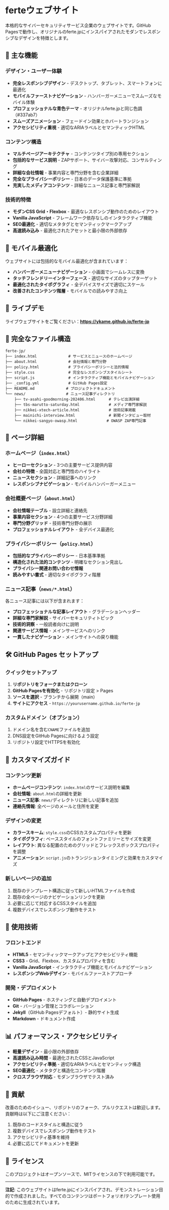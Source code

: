 # ferteウェブサイト

本格的なサイバーセキュリティサービス企業のウェブサイトです。GitHub Pagesで動作し、オリジナルのferte.jpにインスパイアされたモダンでレスポンシブなデザインを特徴とします。

## 🌟 主な機能

### デザイン・ユーザー体験
- **完全レスポンシブデザイン** - デスクトップ、タブレット、スマートフォンに最適化
- **モバイルファーストナビゲーション** - ハンバーガーメニューでスムーズなモバイル体験
- **プロフェッショナルな青色テーマ** - オリジナルferte.jpと同じ色調（#337ab7）
- **スムーズアニメーション** - フェードイン効果とホバートランジション
- **アクセシビリティ重視** - 適切なARIAラベルとセマンティックHTML

### コンテンツ構造
- **マルチページアーキテクチャ** - コンテンツタイプ別の専用セクション
- **包括的なサービス説明** - ZAPサポート、サイバー攻撃対応、コンサルティング
- **詳細な会社情報** - 事業内容と専門分野を含む企業詳細
- **完全なプライバシーポリシー** - 日本のデータ保護基準に準拠
- **充実したメディアコンテンツ** - 詳細なニュース記事と専門家解説

### 技術的特徴
- **モダンCSS Grid・Flexbox** - 最適なレスポンシブ動作のためのレイアウト
- **Vanilla JavaScript** - フレームワーク依存なしのインタラクティブ機能
- **SEO最適化** - 適切なメタタグとセマンティックマークアップ
- **高速読み込み** - 最適化されたアセットと最小限の外部依存

## 📱 モバイル最適化

ウェブサイトには包括的なモバイル最適化が含まれています：
- **ハンバーガーメニューナビゲーション** - 小画面でシームレスに変換
- **タッチフレンドリーインターフェース** - 適切なサイズのタップターゲット
- **最適化されたタイポグラフィ** - 全デバイスサイズで適切にスケール
- **改善されたコンテンツ階層** - モバイルでの読みやすさ向上

## 🚀 ライブデモ

ライブウェブサイトをご覧ください：**https://ykame.github.io/ferte-jp**

## 📁 完全なファイル構造

```
ferte-jp/
├── index.html              # サービスとニュースのホームページ
├── about.html              # 会社情報と専門分野
├── policy.html             # プライバシーポリシーと法的情報
├── style.css               # 完全なレスポンシブスタイルシート
├── script.js               # インタラクティブ機能とモバイルナビゲーション
├── _config.yml             # GitHub Pages設定
├── README.md              # プロジェクトドキュメント
└── news/                  # ニュース記事ディレクトリ
    ├── tv-asahi-goodmorning-202406.html      # テレビ出演詳細
    ├── tbs-marutto-saturday.html             # メディア専門家解説
    ├── nikkei-xtech-article.html             # 技術記事掲載
    ├── mainichi-interview.html               # 新聞インタビュー取材
    └── nikkei-sangyo-owasp.html             # OWASP ZAP専門記事
```

## 🎯 ページ詳細

### ホームページ（`index.html`）
- **ヒーローセクション** - 3つの主要サービス提供内容
- **会社の特徴** - 全国対応と専門性のハイライト
- **ニュースセクション** - 詳細記事へのリンク
- **レスポンシブナビゲーション** - モバイルハンバーガーメニュー

### 会社概要ページ（`about.html`）
- **会社情報テーブル** - 設立詳細と連絡先
- **事業内容セクション** - 4つの主要サービス分野詳細
- **専門分野グリッド** - 技術専門分野の展示
- **プロフェッショナルレイアウト** - 全デバイス最適化

### プライバシーポリシー（`policy.html`）
- **包括的なプライバシーポリシー** - 日本基準準拠
- **構造化された法的コンテンツ** - 明確なセクション見出し
- **プライバシー関連お問い合わせ情報**
- **読みやすい書式** - 適切なタイポグラフィ階層

### ニュース記事（`news/*.html`）
各ニュース記事には以下が含まれます：
- **プロフェッショナルな記事レイアウト** - グラデーションヘッダー
- **詳細な専門家解説** - サイバーセキュリティトピック
- **技術的洞察** - 一般読者向けに説明
- **関連サービス情報** - メインサービスへのリンク
- **一貫したナビゲーション** - メインサイトへの戻り機能

## 🛠 GitHub Pages セットアップ

### クイックセットアップ
1. **リポジトリをフォークまたはクローン**
2. **GitHub Pagesを有効化** - リポジトリ設定 > Pages
3. **ソースを選択** - ブランチから展開（main）
4. **サイトにアクセス** - `https://yourusername.github.io/ferte-jp`

### カスタムドメイン（オプション）
1. ドメイン名を含む`CNAME`ファイルを追加
2. DNS設定をGitHub Pagesに向けるよう設定
3. リポジトリ設定でHTTPSを有効化

## 🎨 カスタマイズガイド

### コンテンツ更新
- **ホームページコンテンツ**: `index.html`のサービス説明を編集
- **会社情報**: `about.html`の詳細を更新
- **ニュース記事**: `news/`ディレクトリに新しい記事を追加
- **連絡先情報**: 全ページのメールと住所を変更

### デザインの変更
- **カラースキーム**: `style.css`のCSSカスタムプロパティを更新
- **タイポグラフィ**: ベーススタイルのフォントファミリーとサイズを変更
- **レイアウト**: 異なる配置のためのグリッドとフレックスボックスプロパティを調整
- **アニメーション**: `script.js`のトランジションタイミングと効果をカスタマイズ

### 新しいページの追加
1. 既存のテンプレート構造に従って新しいHTMLファイルを作成
2. 既存の全ページのナビゲーションリンクを更新
3. 必要に応じて対応するCSSスタイルを追加
4. 複数デバイスでレスポンシブ動作をテスト

## 🔧 使用技術

### フロントエンド
- **HTML5** - セマンティックマークアップとアクセシビリティ機能
- **CSS3** - Grid、Flexbox、カスタムプロパティを含む
- **Vanilla JavaScript** - インタラクティブ機能とモバイルナビゲーション
- **レスポンシブWebデザイン** - モバイルファーストアプローチ

### 開発・デプロイメント
- **GitHub Pages** - ホスティングと自動デプロイメント
- **Git** - バージョン管理とコラボレーション
- **Jekyll**（GitHub Pagesデフォルト）- 静的サイト生成
- **Markdown** - ドキュメント作成

## 📊 パフォーマンス・アクセシビリティ

- **軽量デザイン** - 最小限の外部依存
- **高速読み込み時間** - 最適化されたCSSとJavaScript
- **アクセシビリティ準拠** - 適切なARIAラベルとセマンティック構造
- **SEO最適化** - メタタグと構造化コンテンツ階層
- **クロスブラウザ対応** - モダンブラウザでテスト済み

## 🤝 貢献

改善のためのイシュー、リポジトリのフォーク、プルリクエストは歓迎します。貢献時は以下にご注意ください：
1. 既存のコードスタイルと構造に従う
2. 複数デバイスでレスポンシブ動作をテスト
3. アクセシビリティ基準を維持
4. 必要に応じてドキュメントを更新

## 📄 ライセンス

このプロジェクトはオープンソースで、MITライセンスの下で利用可能です。

---

**注記**: このウェブサイトはferte.jpにインスパイアされ、デモンストレーション目的で作成されました。すべてのコンテンツはポートフォリオ/テンプレート使用のために生成されています。